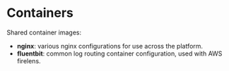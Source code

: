 # Containers

Shared container images:

- **nginx**: various nginx configurations for use across the platform.
- **fluentbit**: common log routing container configuration, used with AWS firelens.